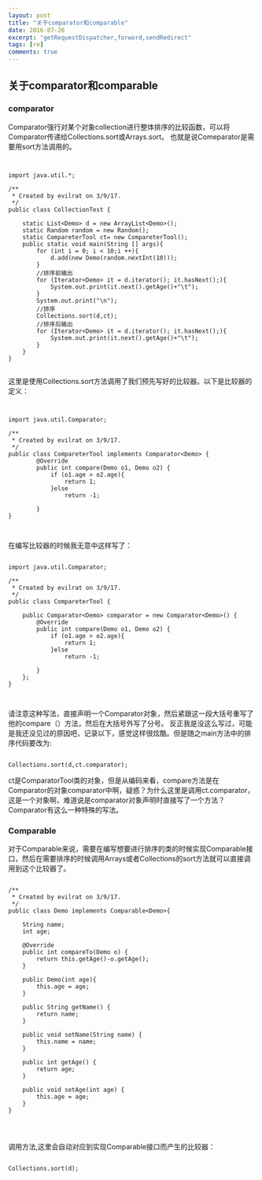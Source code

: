 ```yaml
---
layout: post
title: "关于comparator和comparable"
date: 2016-07-26
excerpt: "getRequestDispatcher,forword,sendRedirect"
tags: [re]
comments: true
---
```



## 关于comparator和comparable

### comparator

Comparator强行对某个对象collection进行整体排序的比较函数，可以将Comparator传递给Collections.sort或Arrays.sort。
也就是说Comeparator是需要用sort方法调用的。

```


import java.util.*;

/**
 * Created by evilrat on 3/9/17.
 */
public class CollectionTest {

    static List<Demo> d = new ArrayList<Demo>();
    static Random random = new Random();
    static CompareterTool ct= new CompareterTool();
    public static void main(String [] args){
        for (int i = 0; i < 10;i ++){
            d.add(new Demo(random.nextInt(10)));
        }
        //排序前输出
        for (Iterator<Demo> it = d.iterator(); it.hasNext();){
            System.out.print(it.next().getAge()+"\t");
        }
        System.out.print("\n");
        //排序
        Collections.sort(d,ct);
        //排序后输出
        for (Iterator<Demo> it = d.iterator(); it.hasNext();){
            System.out.print(it.next().getAge()+"\t");
        }
    }
}


```


这里是使用Collections.sort方法调用了我们预先写好的比较器。以下是比较器的定义：

```


import java.util.Comparator;

/**
 * Created by evilrat on 3/9/17.
 */
public class CompareterTool implements Comparator<Demo> {
        @Override
        public int compare(Demo o1, Demo o2) {
            if (o1.age > o2.age){
                return 1;
            }else
                return -1;

        }
}



```


在编写比较器的时候我无意中这样写了：


```

import java.util.Comparator;

/**
 * Created by evilrat on 3/9/17.
 */
public class CompareterTool {

    public Comparator<Demo> comparator = new Comparator<Demo>() {
        @Override
        public int compare(Demo o1, Demo o2) {
            if (o1.age > o2.age){
                return 1;
            }else
                return -1;

        }
    };
}



```

请注意这种写法，直接声明一个Comparator<Demo>对象，然后紧跟这一段大括号重写了他的compare（）方法，然后在大括号外写了分号。
反正我是没这么写过，可能是我还没见过的原因吧，记录以下，感觉这样很炫酷。但是随之main方法中的排序代码要改为:


```

Collections.sort(d,ct.comparator);

```


ct是ComparatorTool类的对象，但是从编码来看，compare方法是在Comparator的对象comparator中啊，疑惑？为什么这里是调用ct.comparator，这是一个对象啊，难道说是comparator对象声明时直接写了一个方法？Comparator有这么一种特殊的写法。







### Comparable

对于Comparable来说，需要在编写想要进行排序的类的时候实现Comparable接口，然后在需要排序的时候调用Arrays或者Collections的sort方法就可以直接调用到这个比较器了。

```

/**
 * Created by evilrat on 3/9/17.
 */
public class Demo implements Comparable<Demo>{

    String name;
    int age;

    @Override
    public int compareTo(Demo o) {
        return this.getAge()-o.getAge();
    }

    public Demo(int age){
        this.age = age;
    }

    public String getName() {
        return name;
    }

    public void setName(String name) {
        this.name = name;
    }

    public int getAge() {
        return age;
    }

    public void setAge(int age) {
        this.age = age;
    }
}




```


调用方法,这里会自动对应到实现Comparable接口而产生的比较器：



```

Collections.sort(d);


```
























<html>
<div class="ds-thread" data-thread-key="http://kongzheng1993.github.io/kongzheng1993-about_comparator_and_comparable/" data-title="about_comparator_and_comparable" data-url="http://kongzheng1993.github.io/kongzheng1993-about_comparator_and_comparable/"></div>
<!-- 多说评论框 end -->
<!-- 多说公共JS代码 start (一个网页只需插入一次) -->
<script type="text/javascript">
var duoshuoQuery = {short_name:"kongzheng1993"};
    (function() {
        var ds = document.createElement('script');
        ds.type = 'text/javascript';ds.async = true;
        ds.src = (document.location.protocol == 'https:' ? 'https:' : 'http:') + '//static.duoshuo.com/embed.js';
        ds.charset = 'UTF-8';
        (document.getElementsByTagName('head')[0] 
         || document.getElementsByTagName('body')[0]).appendChild(ds);
    })();
</script>
</html>


